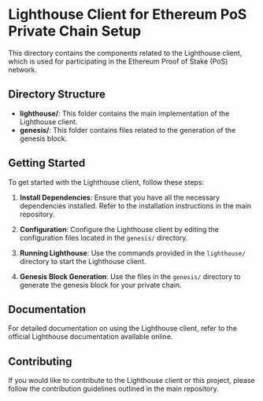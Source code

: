 # Lighthouse Client for Ethereum PoS Private Chain Setup

This directory contains the components related to the Lighthouse client, which is used for participating in the Ethereum Proof of Stake (PoS) network.

## Directory Structure

- **lighthouse/**: This folder contains the main implementation of the Lighthouse client.
- **genesis/**: This folder contains files related to the generation of the genesis block.

## Getting Started

To get started with the Lighthouse client, follow these steps:

1. **Install Dependencies**: Ensure that you have all the necessary dependencies installed. Refer to the installation instructions in the main repository.

2. **Configuration**: Configure the Lighthouse client by editing the configuration files located in the `genesis/` directory.

3. **Running Lighthouse**: Use the commands provided in the `lighthouse/` directory to start the Lighthouse client.

4. **Genesis Block Generation**: Use the files in the `genesis/` directory to generate the genesis block for your private chain.

## Documentation

For detailed documentation on using the Lighthouse client, refer to the official Lighthouse documentation available online.

## Contributing

If you would like to contribute to the Lighthouse client or this project, please follow the contribution guidelines outlined in the main repository.